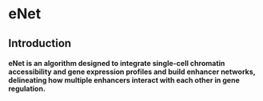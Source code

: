 # eNet
## Introduction
#### eNet is an algorithm designed to integrate single-cell chromatin accessibility and gene expression profiles and build enhancer networks, delineating how multiple enhancers interact with each other in gene regulation. 
